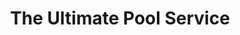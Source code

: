 ---
title: "The Ultimate Pool Service"
url: /tampa/the-ultimate-pool-service/
shop: swimming pool
---